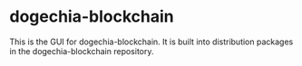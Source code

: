 # dogechia-blockchain

This is the GUI for dogechia-blockchain. It is built into distribution packages in the dogechia-blockchain repository.
